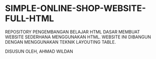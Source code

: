 # SIMPLE-ONLINE-SHOP-WEBSITE-FULL-HTML
REPOSITORY PENGEMBANGAN BELAJAR HTML DASAR MEMBUAT WEBSITE SEDERHANA MENGGUNAKAN HTML. WEBSITE INI DIBANGUN DENGAN MENGGUNAKAN TEKNIK LAYOUTING TABLE.

DISUSUN OLEH, AHMAD WILDAN
